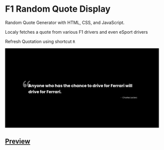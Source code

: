# F1 Random Quote Display
Random Quote Generator with HTML, CSS, and JavaScript.

Localy fetches a quote from various F1 drivers and even eSport drivers

Refresh Quotation using shortcut ``` R ```

![](https://raw.githubusercontent.com/Crucial-hash/f1-random-quote-display/main/image.png)

## [Preview](https://crucial-hash.github.io/f1-random-quote-display/)
